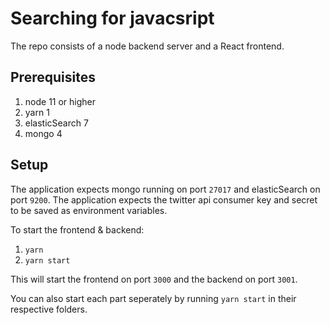 # Searching for javacsript

The repo consists of a node backend server and a React frontend.

## Prerequisites

1. node 11 or higher
2. yarn 1
3. elasticSearch 7
4. mongo 4

## Setup

The application expects mongo running on port `27017` and elasticSearch on port `9200`.
The application expects the twitter api consumer key and secret to be saved as environment variables.

To start the frontend & backend:

1. `yarn`
2. `yarn start`

This will start the frontend on port `3000` and the backend on port `3001`.

You can also start each part seperately by running `yarn start` in their respective folders.
